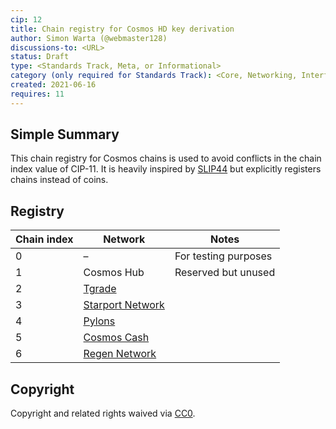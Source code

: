 ```yaml
---
cip: 12
title: Chain registry for Cosmos HD key derivation
author: Simon Warta (@webmaster128)
discussions-to: <URL>
status: Draft
type: <Standards Track, Meta, or Informational>
category (only required for Standards Track): <Core, Networking, Interface, or ERC>
created: 2021-06-16
requires: 11
---
```


## Simple Summary

This chain registry for Cosmos chains is used to avoid conflicts in the chain
index value of CIP-11.
It is heavily inspired by [SLIP44](https://github.com/satoshilabs/slips/blob/ef6d7700cc/slip-0044.md)
but explicitly registers chains instead of coins.

## Registry

| Chain index | Network                                                 | Notes                |
| ----------- | ------------------------------------------------------- | -------------------- |
| 0           | –                                                       | For testing purposes |
| 1           | Cosmos Hub                                              | Reserved but unused  |
| 2           | [Tgrade](https://tgrade.finance/)                       |                      |
| 3           | [Starport Network](https://starport.network/)           |                      |
| 4           | [Pylons](https://www.pylons.tech/)                      |                      |
| 5           | [Cosmos Cash](https://github.com/allinbits/cosmos-cash) |                      |
| 6           | [Regen Network](https://regen.network/)                 |                      |

## Copyright

Copyright and related rights waived via [CC0](https://creativecommons.org/publicdomain/zero/1.0/).

